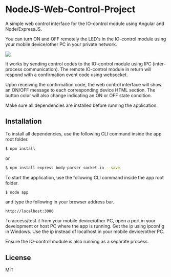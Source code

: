 # NodeJS-Web-Control-Project

A simple web control interface for the IO-control module using Angular and Node/ExpressJS.

You can turn ON and OFF remotely the LED's in the IO-control module using your mobile device/other PC in your private network.

![](https://github.com/EdoLabWorks/ximgs/blob/master/NodeWebControl.png)

It works by sending control codes to the IO-control module using IPC (inter-process communication).  The remote IO-control module in return will respond with a confirmation event code using websocket.

Upon receiving the confirmation code, the web control interface will show an ON/OFF message to each corresponding device HTML section. The button color will also change indicating an ON or OFF state condition.      

Make sure all dependencies are installed before running the application.

## Installation
To install all dependencies, use the following CLI command inside the app root folder.

~~~bash
$ npm install
~~~~

or
~~~bash
$ npm install express body-parser socket.io --save
~~~~


To start the application, use the following CLI command inside the app root folder.   
~~~bash
$ node app
~~~~

and type the following in your browser address bar. 
~~~~
http://localhost:3000 
~~~~

To access/test it from your mobile device/other PC, open a port in your development or host PC where the app is running. 
Get the ip using ipconfig in Windows. Use the ip instead of localhost in your mobile device/other PC.

Ensure the IO-control module is also running as a separate process.

## License
MIT 

